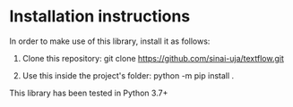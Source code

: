 # Installation instructions

In order to make use of this library, install it as follows:

1. Clone this repository: git clone https://github.com/sinai-uja/textflow.git 

2. Use this inside the project's folder: python -m pip install .

This library has been tested in Python 3.7+
